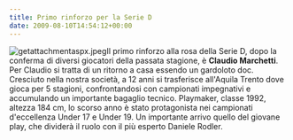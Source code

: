 ```yaml
---
title: Primo rinforzo per la Serie D
date: 2009-08-10T14:54:12+00:00
---
```

![getattachmentaspx.jpeg](http://www.basketgardolo.it/wp-content/uploads/2009/08/getattachmentaspx.jpeg)Il primo rinforzo alla rosa della Serie D, dopo la conferma di diversi giocatori della passata stagione, è **Claudio Marchetti**. Per Claudio si tratta di un ritorno a casa essendo un gardoloto doc. Cresciuto nella nostra società, a 12 anni si trasferisce all'Aquila Trento dove gioca per 5 stagioni, confrontandosi con campionati impegnativi e accumulando un importante bagaglio tecnico. Playmaker, classe 1992, altezza 184 cm, lo scorso anno è stato protagonista nei campionati d'eccellenza Under 17 e Under 19. Un importante arrivo quello del giovane play, che dividerà il ruolo con il più esperto Daniele Rodler.